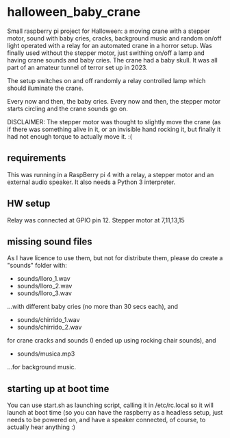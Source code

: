 # halloween_baby_crane

Small raspberry pi project for Halloween: a moving crane with a stepper motor, sound with baby cries, cracks, background music and random on/off light operated with a relay for an automated crane in a horror setup.
Was finally used without the stepper motor, just swithing on/off a lamp and having crane sounds and baby cries.  The crane had a baby skull.  It was all part of an amateur tunnel of terror set up in 2023.  

The setup switches on and off randomly a relay controlled lamp which should iluminate the crane.  

Every now and then, the baby cries. Every now and then, the stepper motor starts circling and the crane sounds go on. 

DISCLAIMER: The stepper motor was thought to slightly move the crane (as if there was something alive in it, or an invisible hand rocking it, but finally it had not enough torque to actually move it. :(

## requirements

This was running in a RaspBerry pi 4 with a relay, a stepper motor and an external audio speaker. 
It also needs a Python 3 interpreter. 

## HW setup

Relay was connected at GPIO pin 12.
Stepper motor at 7,11,13,15

## missing sound files

As I have licence to use them, but not for distribute them, please do create a "sounds" folder with: 

 - sounds/lloro_1.wav
 - sounds/lloro_2.wav
 - sounds/lloro_3.wav

...with different baby cries (no more than 30 secs each), and

 - sounds/chirrido_1.wav
 - sounds/chirrido_2.wav

for crane cracks and sounds (I ended up using rocking chair sounds), and
 
 - sounds/musica.mp3

...for background music. 

## starting up at boot time

You can use start.sh as launching script, calling it in /etc/rc.local so it will launch at boot time (so you can have the raspberry as a headless setup, just needs to be powered on, and have a speaker connected, of course, to actually hear anything :)
